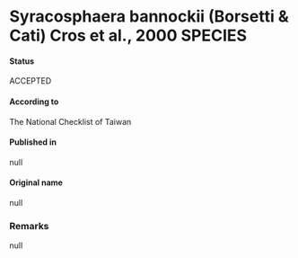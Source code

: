 Syracosphaera bannockii (Borsetti & Cati) Cros et al., 2000 SPECIES
=======

#### Status
ACCEPTED

#### According to
The National Checklist of Taiwan

#### Published in
null

#### Original name
null

### Remarks
null